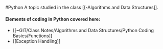 #Python
A topic studied in the class [[-Algorithms and Data Structures]].

#### Elements of coding in Python covered here:

- [[~GIT/Class Notes/Algorithms and Data Structures/Python Coding Basics/Functions]]
- [[Exception Handling]]

 